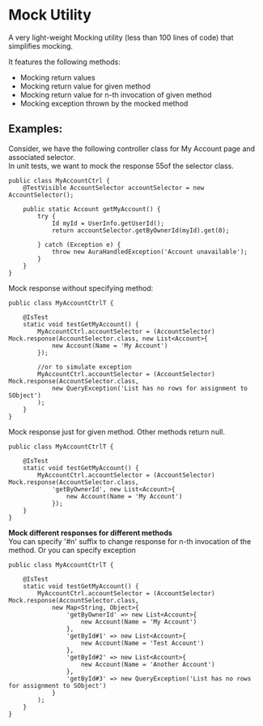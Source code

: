 # Mock Utility

A very light-weight Mocking utility (less than 100 lines of code) that simplifies mocking.

It features the following methods:
- Mocking return values
- Mocking return value for given method
- Mocking return value for n-th invocation of given method
- Mocking exception thrown by the mocked method

## Examples:

Consider, we have the following controller class for My Account page and associated selector.  
In unit tests, we want to mock the response 55of the selector class.

```apex
public class MyAccountCtrl {
    @TestVisible AccountSelector accountSelector = new AccountSelector();

    public static Account getMyAccount() {
        try {
            Id myId = UserInfo.getUserId();
            return accountSelector.getByOwnerId(myId).get(0);
            
        } catch (Exception e) {
            throw new AuraHandledException('Account unavailable');
        }
    }
} 
```

Mock response without specifying method:
```apex
public class MyAccountCtrlT {

    @IsTest
    static void testGetMyAccount() {
        MyAccountCtrl.accountSelector = (AccountSelector) Mock.response(AccountSelector.class, new List<Account>{
            new Account(Name = 'My Account')
        });

        //or to simulate exception
        MyAccountCtrl.accountSelector = (AccountSelector) Mock.response(AccountSelector.class,
            new QueryException('List has no rows for assignment to SObject')
        );
    }
} 
```

Mock response just for given method. Other methods return null.
```apex
public class MyAccountCtrlT {

    @IsTest
    static void testGetMyAccount() {
        MyAccountCtrl.accountSelector = (AccountSelector) Mock.response(AccountSelector.class,
            'getByOwnerId', new List<Account>{
                new Account(Name = 'My Account')
            });
    }
} 
```


**Mock different responses for different methods**  
You can specify '#n' suffix to change response for n-th invocation of the method. Or you can specify exception
```apex
public class MyAccountCtrlT {

    @IsTest
    static void testGetMyAccount() {
        MyAccountCtrl.accountSelector = (AccountSelector) Mock.response(AccountSelector.class,
            new Map<String, Object>{
                'getByOwnerId' => new List<Account>{
                    new Account(Name = 'My Account')
                },
                'getById#1' => new List<Account>{
                    new Account(Name = 'Test Account')
                },
                'getById#2' => new List<Account>{
                    new Account(Name = 'Another Account')
                },
                'getById#3' => new QueryException('List has no rows for assignment to SObject')
            }
        );
    }
} 
```